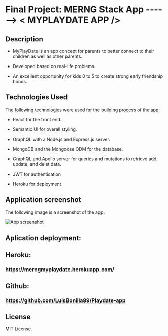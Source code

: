 # Final Project: MERNG Stack App ------> < MYPLAYDATE APP />

## Description

- MyPlayDate is an app concept for parents to better connect to their children as well as other parents.

- Developed based on real-life problems.

- An excellent opportunity for kids 0 to 5 to create strong early friendship bonds.

## Technologies Used

The following technologies were used for the building process of the app:

- React for the front end.

- Semantic UI for overall styling.

- GraphQL with a Node.js and Express.js server.

- MongoDB and the Mongoose ODM for the database.

- GraphQL and Apollo server for queries and mutations to retrieve add, update, and delet data.

- JWT for authentication

- Heroku for deployment

## Application screenshot

The following image is a screenshot of the app.

![App screenshot](./client/public/images/app-screenshot.png)

## Aplication deployment:

## Heroku:

### https://merngmyplaydate.herokuapp.com/

## Github:

### https://github.com/LuisBonilla89/Playdate-app

## License

MIT License.
